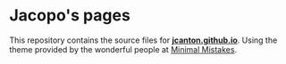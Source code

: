 # Jacopo's pages

This repository contains the source files for [**jcanton.github.io**](https://jcanton.github.io/).
Using the theme provided by the wonderful people at [Minimal Mistakes](https://github.com/mmistakes/minimal-mistakes).
